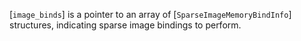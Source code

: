 [`image_binds`] is a pointer to an array of
[`SparseImageMemoryBindInfo`] structures, indicating sparse image
bindings to perform.